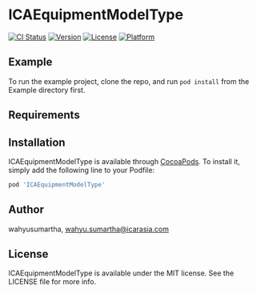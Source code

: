 # ICAEquipmentModelType

[![CI Status](http://img.shields.io/travis/wahyusumartha/ICAEquipmentModelType.svg?style=flat)](https://travis-ci.org/wahyusumartha/ICAEquipmentModelType)
[![Version](https://img.shields.io/cocoapods/v/ICAEquipmentModelType.svg?style=flat)](http://cocoapods.org/pods/ICAEquipmentModelType)
[![License](https://img.shields.io/cocoapods/l/ICAEquipmentModelType.svg?style=flat)](http://cocoapods.org/pods/ICAEquipmentModelType)
[![Platform](https://img.shields.io/cocoapods/p/ICAEquipmentModelType.svg?style=flat)](http://cocoapods.org/pods/ICAEquipmentModelType)

## Example

To run the example project, clone the repo, and run `pod install` from the Example directory first.

## Requirements

## Installation

ICAEquipmentModelType is available through [CocoaPods](http://cocoapods.org). To install
it, simply add the following line to your Podfile:

```ruby
pod 'ICAEquipmentModelType'
```

## Author

wahyusumartha, wahyu.sumartha@icarasia.com

## License

ICAEquipmentModelType is available under the MIT license. See the LICENSE file for more info.
